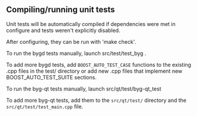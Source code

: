 Compiling/running unit tests
------------------------------------

Unit tests will be automatically compiled if dependencies were met in configure
and tests weren't explicitly disabled.

After configuring, they can be run with 'make check'.

To run the bygd tests manually, launch src/test/test_byg .

To add more bygd tests, add `BOOST_AUTO_TEST_CASE` functions to the existing
.cpp files in the test/ directory or add new .cpp files that
implement new BOOST_AUTO_TEST_SUITE sections.

To run the byg-qt tests manually, launch src/qt/test/byg-qt_test

To add more byg-qt tests, add them to the `src/qt/test/` directory and
the `src/qt/test/test_main.cpp` file.
